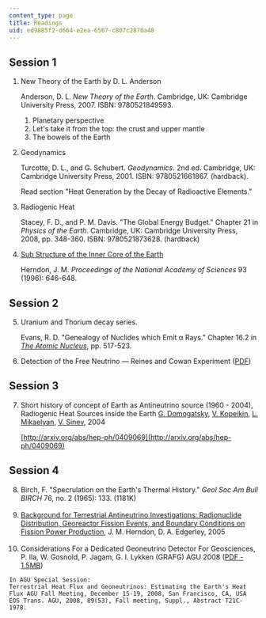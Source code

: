```yaml
---
content_type: page
title: Readings
uid: ed9885f2-d664-e2ea-6567-c807c2870a48
---
```


Session 1
---------

1.  New Theory of the Earth by D. L. Anderson
    
    Anderson, D. L. _New Theory of the Earth_. Cambridge, UK: Cambridge University Press, 2007. ISBN: 9780521849593.
    
    1.  Planetary perspective
    2.  Let's take it from the top: the crust and upper mantle
    3.  The bowels of the Earth
2.  Geodynamics
    
    Turcotte, D. L., and G. Schubert. _Geodynamics_. 2nd ed. Cambridge, UK: Cambridge University Press, 2001. ISBN: 9780521661867. (hardback).
    
    Read section "Heat Generation by the Decay of Radioactive Elements."
    
3.  Radiogenic Heat
    
    Stacey, F. D., and P. M. Davis. "The Global Energy Budget." Chapter 21 in _Physics of the Earth_. Cambridge, UK: Cambridge University Press, 2008, pp. 348-360. ISBN: 9780521873628. (hardback)
    
4.  [Sub Structure of the Inner Core of the Earth](http://www.pnas.org/content/93/2/646.full.pdf+html)
    
    Herndon, J. M. _Proceedings of the National Academy of Sciences_ 93 (1996): 646-648.
    

Session 2
---------

5.  Uranium and Thorium decay series.
    
    Evans, R. D. "Genealogy of Nuclides which Emit α Rays." Chapter 16.2 in [_The Atomic Nucleus_](http://www.archive.org/details/atomicnucleus032805mbp), pp. 517-523.
    
6.  Detection of the Free Neutrino — Reines and Cowan Experiment ([PDF](http://library.lanl.gov/cgi-bin/getfile?00326606.pdf))
    

Session 3
---------

7.  Short history of concept of Earth as Antineutrino source (1960 - 2004), Radiogenic Heat Sources inside the Earth [G. Domogatsky](http://arxiv.org/find/hep-ph/1/au:+Domogatsky_G/0/1/0/all/0/1), [V. Kopeikin](http://arxiv.org/find/hep-ph/1/au:+Kopeikin_V/0/1/0/all/0/1), [L. Mikaelyan](http://arxiv.org/find/hep-ph/1/au:+Mikaelyan_L/0/1/0/all/0/1), [V. Sinev](http://arxiv.org/find/hep-ph/1/au:+Sinev_V/0/1/0/all/0/1), 2004  
      
    [http://arxiv.org/abs/hep-ph/0409069](http://arxiv.org/abs/hep-ph/0409069)

Session 4
---------

8.  Birch, F. "Specrulation on the Earth's Thermal History." _Geol Soc Am Bull BIRCH_ 76, no. 2 (1965): 133. (1181K)  
     
9.  [Background for Terrestrial Antineutrino Investigations: Radionuclide Distribution, Georeactor Fission Events, and Boundary Conditions on Fission Power Production](http://arxiv.org/abs/hep-ph/0501216), J. M. Herndon, D. A. Edgerley, 2005  
     
10.  Considerations For a Dedicated Geoneutrino Detector For Geosciences, P. Ila, W. Gosnold, P. Jagam, G. I. Lykken (GRAFG) AGU 2008 ([PDF - 1.5MB](http://arxiv.org/ftp/arxiv/papers/0902/0902.3607.pdf))  
      
    In AGU Special Session:  
    Terrestrial Heat Flux and Geoneutrinos: Estimating the Earth's Heat Flux AGU Fall Meeting, December 15-19, 2008, San Francisco, CA, USA EOS Trans. AGU, 2008, 89(53), Fall meeting, Suppl., Abstract T21C-1978.